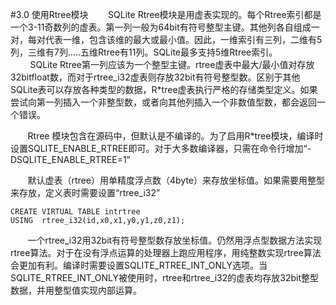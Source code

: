 #3.0 使用Rtree模块
&nbsp;&nbsp;&nbsp;&nbsp;&nbsp;&nbsp;&nbsp;SQLite Rtree模块是用虚表实现的。每个Rtree索引都是一个3-11奇数列的虚表。第一列一般为64bit有符号整型主键。其他列各自组成一对，每对代表一维，包含该维的最大或最小值。因此，一维索引有三列，二维有5列，三维有7列…..五维Rtree有11列。SQLite最多支持5维Rtree索引。<br>
&nbsp;&nbsp;&nbsp;&nbsp;&nbsp;&nbsp;&nbsp;
SQLite Rtree第一列应该为一个整型主键。rtree虚表中最大/最小值对存放32bitfloat数，而对于rtree_i32虚表则存放32bit有符号整型数。区别于其他SQLite表可以存放各种类型的数据，R\*tree虚表执行严格的存储类型定义。如果尝试向第一列插入一个非整型数，或者向其他列插入一个非数值型数，都会返回一个错误。<p>
&nbsp;&nbsp;&nbsp;&nbsp;&nbsp;&nbsp;&nbsp;Rtree 模块包含在源码中，但默认是不编译的。为了启用R\*tree模块，编译时设置SQLITE_ENABLE_RTREE即可。对于大多数编译器，只需在命令行增加“-DSQLITE_ENABLE_RTREE=1”
<p>
&nbsp;&nbsp;&nbsp;&nbsp;&nbsp;&nbsp;&nbsp;默认虚表（rtree）用单精度浮点数（4byte）来存放坐标值。如果需要用整型来存放，定义表时需要设置“rtree_i32”

    CREATE VIRTUAL TABLE intrtree
    USING  rtree_i32(id,x0,x1,y0,y1,z0,z1);
&nbsp;&nbsp;&nbsp;&nbsp;&nbsp;&nbsp;&nbsp;一个rtree\_i32用32bit有符号整型数存放坐标值。仍然用浮点型数据方法实现rtree算法。对于在没有浮点运算的处理器上跑应用程序，用纯整数实现rtree算法会更加有利。编译时需要设置SQLITE_RTREE_INT_ONLY选项。当SQLITE_RTREE_INT_ONLY被使用时，rtree和rtree_i32的虚表均存放32bit整型数据，并用整型值实现内部运算。
